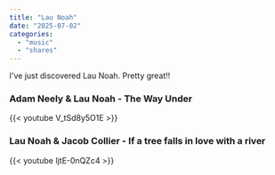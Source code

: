 ```yaml
---
title: "Lau Noah"
date: "2025-07-02"
categories:
  - "music"
  - "shares"
---
```


I've just discovered Lau Noah. Pretty great!!

### Adam Neely & Lau Noah - The Way Under

{{< youtube V_tSd8y5O1E >}}

###  Lau Noah & Jacob Collier - If a tree falls in love with a river

{{< youtube IjtE-0nQZc4 >}}